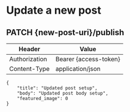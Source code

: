 # Update a new post

## PATCH {new-post-uri}/publish

| Header | Value |
| - | - |
| Authorization | Bearer {access-token} |
| Content-Type | application/json |

```
{
    "title": "Updated post setup",
    "body": "Updated post body setup",
    "featured_image": 0
}
```
